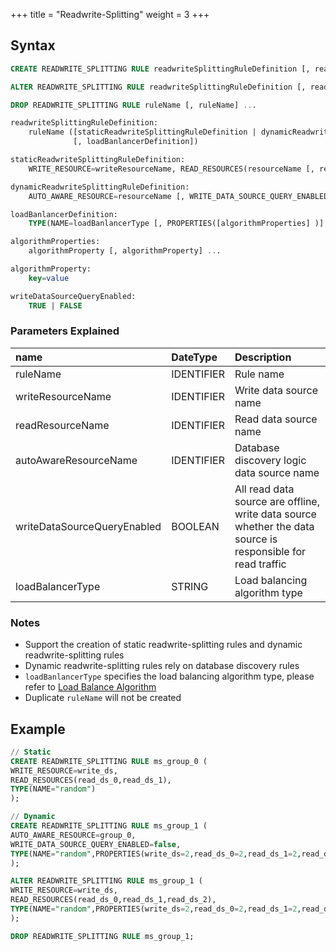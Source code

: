 +++
title = "Readwrite-Splitting"
weight = 3
+++

## Syntax

```sql
CREATE READWRITE_SPLITTING RULE readwriteSplittingRuleDefinition [, readwriteSplittingRuleDefinition] ...

ALTER READWRITE_SPLITTING RULE readwriteSplittingRuleDefinition [, readwriteSplittingRuleDefinition] ...

DROP READWRITE_SPLITTING RULE ruleName [, ruleName] ...

readwriteSplittingRuleDefinition:
    ruleName ([staticReadwriteSplittingRuleDefinition | dynamicReadwriteSplittingRuleDefinition] 
              [, loadBanlancerDefinition])

staticReadwriteSplittingRuleDefinition:
    WRITE_RESOURCE=writeResourceName, READ_RESOURCES(resourceName [, resourceName] ... )

dynamicReadwriteSplittingRuleDefinition:
    AUTO_AWARE_RESOURCE=resourceName [, WRITE_DATA_SOURCE_QUERY_ENABLED=writeDataSourceQueryEnabled]

loadBanlancerDefinition:
    TYPE(NAME=loadBanlancerType [, PROPERTIES([algorithmProperties] )] )

algorithmProperties:
    algorithmProperty [, algorithmProperty] ...

algorithmProperty:
    key=value

writeDataSourceQueryEnabled:
    TRUE | FALSE
```

### Parameters Explained
| name                        | DateType   | Description                                                                                                 |
|:----------------------------|:-----------|:------------------------------------------------------------------------------------------------------------|
| ruleName                    | IDENTIFIER | Rule name                                                                                                   |
| writeResourceName           | IDENTIFIER | Write data source name                                                                                      |
| readResourceName            | IDENTIFIER | Read data source name                                                                                       |
| autoAwareResourceName       | IDENTIFIER | Database discovery logic data source name                                                                   |
| writeDataSourceQueryEnabled | BOOLEAN    | All read data source are offline, write data source whether the data source is responsible for read traffic |
| loadBalancerType            | STRING     | Load balancing algorithm type                                                                               |

### Notes

- Support the creation of static readwrite-splitting rules and dynamic readwrite-splitting rules
- Dynamic readwrite-splitting rules rely on database discovery rules
- `loadBanlancerType` specifies the load balancing algorithm type, please refer to [Load Balance Algorithm](/en/user-manual/common-config/builtin-algorithm/load-balance/)
- Duplicate `ruleName` will not be created

## Example

```sql
// Static
CREATE READWRITE_SPLITTING RULE ms_group_0 (
WRITE_RESOURCE=write_ds,
READ_RESOURCES(read_ds_0,read_ds_1),
TYPE(NAME="random")
);

// Dynamic
CREATE READWRITE_SPLITTING RULE ms_group_1 (
AUTO_AWARE_RESOURCE=group_0,
WRITE_DATA_SOURCE_QUERY_ENABLED=false,
TYPE(NAME="random",PROPERTIES(write_ds=2,read_ds_0=2,read_ds_1=2,read_ds_2=1))
);

ALTER READWRITE_SPLITTING RULE ms_group_1 (
WRITE_RESOURCE=write_ds,
READ_RESOURCES(read_ds_0,read_ds_1,read_ds_2),
TYPE(NAME="random",PROPERTIES(write_ds=2,read_ds_0=2,read_ds_1=2,read_ds_2=1))
);

DROP READWRITE_SPLITTING RULE ms_group_1;
```
